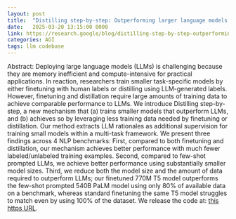 ```yaml
---
layout: post
title:  "Distilling step-by-step: Outperforming larger language models with less training data and smaller model sizes"
date:   2025-03-20 13:15:00 0000
link: https://research.google/blog/distilling-step-by-step-outperforming-larger-language-models-with-less-training-data-and-smaller-model-sizes/
categories: AGI
tags: llm codebase
---
```


Abstract: Deploying large language models (LLMs) is challenging because they are memory inefficient and compute-intensive for practical applications. In reaction, researchers train smaller task-specific models by either finetuning with human labels or distilling using LLM-generated labels. However, finetuning and distillation require large amounts of training data to achieve comparable performance to LLMs. We introduce Distilling step-by-step, a new mechanism that (a) trains smaller models that outperform LLMs, and (b) achieves so by leveraging less training data needed by finetuning or distillation. Our method extracts LLM rationales as additional supervision for training small models within a multi-task framework. We present three findings across 4 NLP benchmarks: First, compared to both finetuning and distillation, our mechanism achieves better performance with much fewer labeled/unlabeled training examples. Second, compared to few-shot prompted LLMs, we achieve better performance using substantially smaller model sizes. Third, we reduce both the model size and the amount of data required to outperform LLMs; our finetuned 770M T5 model outperforms the few-shot prompted 540B PaLM model using only 80% of available data on a benchmark, whereas standard finetuning the same T5 model struggles to match even by using 100% of the dataset. We release the code at: [this https URL](https://github.com/google-research/distilling-step-by-step).